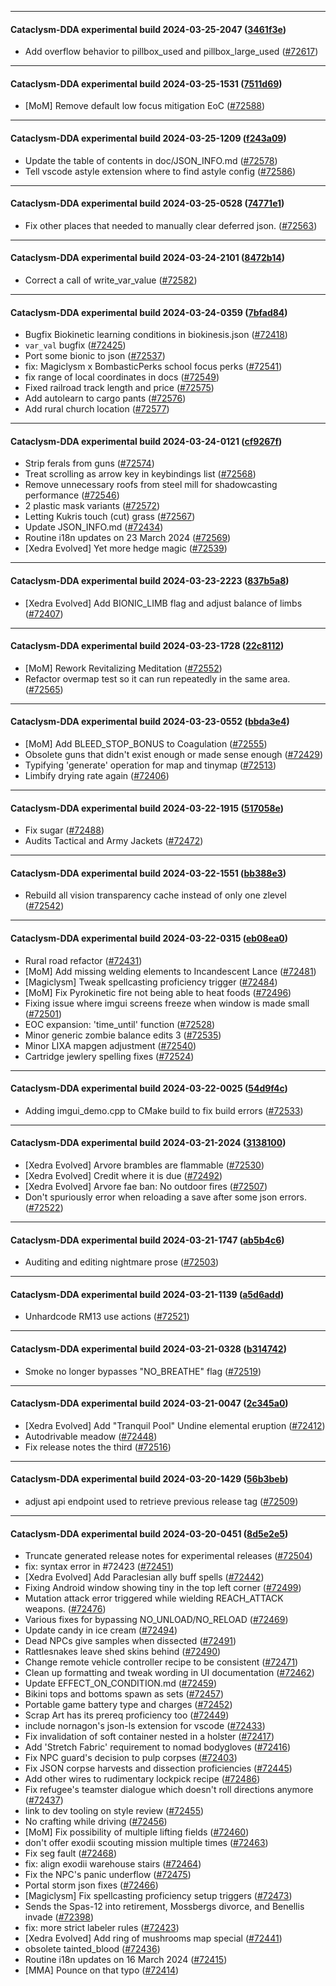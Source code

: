 
---

#### Cataclysm-DDA experimental build 2024-03-25-2047 ([3461f3e](https://github.com/CleverRaven/Cataclysm-DDA/releases/tag/cdda-experimental-2024-03-25-2047))

* Add overflow behavior to pillbox_used and pillbox_large_used ([#72617](https://github.com/CleverRaven/Cataclysm-DDA/pull/72617))

---

#### Cataclysm-DDA experimental build 2024-03-25-1531 ([7511d69](https://github.com/CleverRaven/Cataclysm-DDA/releases/tag/cdda-experimental-2024-03-25-1531))

* [MoM] Remove default low focus mitigation EoC ([#72588](https://github.com/CleverRaven/Cataclysm-DDA/pull/72588))

---

#### Cataclysm-DDA experimental build 2024-03-25-1209 ([f243a09](https://github.com/CleverRaven/Cataclysm-DDA/releases/tag/cdda-experimental-2024-03-25-1209))

* Update the table of contents in doc/JSON_INFO.md ([#72578](https://github.com/CleverRaven/Cataclysm-DDA/pull/72578))
* Tell vscode astyle extension where to find astyle config ([#72586](https://github.com/CleverRaven/Cataclysm-DDA/pull/72586))

---

#### Cataclysm-DDA experimental build 2024-03-25-0528 ([74771e1](https://github.com/CleverRaven/Cataclysm-DDA/releases/tag/cdda-experimental-2024-03-25-0528))

* Fix other places that needed to manually clear deferred json. ([#72563](https://github.com/CleverRaven/Cataclysm-DDA/pull/72563))

---

#### Cataclysm-DDA experimental build 2024-03-24-2101 ([8472b14](https://github.com/CleverRaven/Cataclysm-DDA/releases/tag/cdda-experimental-2024-03-24-2101))

* Correct a call of write_var_value ([#72582](https://github.com/CleverRaven/Cataclysm-DDA/pull/72582))

---

#### Cataclysm-DDA experimental build 2024-03-24-0359 ([7bfad84](https://github.com/CleverRaven/Cataclysm-DDA/releases/tag/cdda-experimental-2024-03-24-0359))

* Bugfix Biokinetic learning conditions in biokinesis.json ([#72418](https://github.com/CleverRaven/Cataclysm-DDA/pull/72418))
* `var_val` bugfix ([#72425](https://github.com/CleverRaven/Cataclysm-DDA/pull/72425))
* Port some bionic to json ([#72537](https://github.com/CleverRaven/Cataclysm-DDA/pull/72537))
* fix: Magiclysm x BombasticPerks school focus perks ([#72541](https://github.com/CleverRaven/Cataclysm-DDA/pull/72541))
* fix range of local coordinates in docs ([#72549](https://github.com/CleverRaven/Cataclysm-DDA/pull/72549))
* Fixed railroad track length and price ([#72575](https://github.com/CleverRaven/Cataclysm-DDA/pull/72575))
* Add autolearn to cargo pants ([#72576](https://github.com/CleverRaven/Cataclysm-DDA/pull/72576))
* Add rural church location ([#72577](https://github.com/CleverRaven/Cataclysm-DDA/pull/72577))

---

#### Cataclysm-DDA experimental build 2024-03-24-0121 ([cf9267f](https://github.com/CleverRaven/Cataclysm-DDA/releases/tag/cdda-experimental-2024-03-24-0121))

* Strip ferals from guns ([#72574](https://github.com/CleverRaven/Cataclysm-DDA/pull/72574))
* Treat scrolling as arrow key in keybindings list ([#72568](https://github.com/CleverRaven/Cataclysm-DDA/pull/72568))
* Remove unnecessary roofs from steel mill for shadowcasting performance ([#72546](https://github.com/CleverRaven/Cataclysm-DDA/pull/72546))
* 2 plastic mask variants ([#72572](https://github.com/CleverRaven/Cataclysm-DDA/pull/72572))
* Letting Kukris touch (cut) grass  ([#72567](https://github.com/CleverRaven/Cataclysm-DDA/pull/72567))
* Update JSON_INFO.md ([#72434](https://github.com/CleverRaven/Cataclysm-DDA/pull/72434))
* Routine i18n updates on 23 March 2024 ([#72569](https://github.com/CleverRaven/Cataclysm-DDA/pull/72569))
* [Xedra Evolved] Yet more hedge magic ([#72539](https://github.com/CleverRaven/Cataclysm-DDA/pull/72539))

---

#### Cataclysm-DDA experimental build 2024-03-23-2223 ([837b5a8](https://github.com/CleverRaven/Cataclysm-DDA/releases/tag/cdda-experimental-2024-03-23-2223))

* [Xedra Evolved] Add BIONIC_LIMB flag and adjust balance of limbs ([#72407](https://github.com/CleverRaven/Cataclysm-DDA/pull/72407))

---

#### Cataclysm-DDA experimental build 2024-03-23-1728 ([22c8112](https://github.com/CleverRaven/Cataclysm-DDA/releases/tag/cdda-experimental-2024-03-23-1728))

* [MoM] Rework Revitalizing Meditation ([#72552](https://github.com/CleverRaven/Cataclysm-DDA/pull/72552))
* Refactor overmap test so it can run repeatedly in the same area. ([#72565](https://github.com/CleverRaven/Cataclysm-DDA/pull/72565))

---

#### Cataclysm-DDA experimental build 2024-03-23-0552 ([bbda3e4](https://github.com/CleverRaven/Cataclysm-DDA/releases/tag/cdda-experimental-2024-03-23-0552))

* [MoM] Add BLEED_STOP_BONUS to Coagulation ([#72555](https://github.com/CleverRaven/Cataclysm-DDA/pull/72555))
* Obsolete guns that didn't exist enough or made sense enough  ([#72429](https://github.com/CleverRaven/Cataclysm-DDA/pull/72429))
* Typifying 'generate' operation for map and tinymap ([#72513](https://github.com/CleverRaven/Cataclysm-DDA/pull/72513))
* Limbify drying rate again ([#72406](https://github.com/CleverRaven/Cataclysm-DDA/pull/72406))

---

#### Cataclysm-DDA experimental build 2024-03-22-1915 ([517058e](https://github.com/CleverRaven/Cataclysm-DDA/releases/tag/cdda-experimental-2024-03-22-1915))

* Fix sugar ([#72488](https://github.com/CleverRaven/Cataclysm-DDA/pull/72488))
* Audits Tactical and Army Jackets ([#72472](https://github.com/CleverRaven/Cataclysm-DDA/pull/72472))

---

#### Cataclysm-DDA experimental build 2024-03-22-1551 ([bb388e3](https://github.com/CleverRaven/Cataclysm-DDA/releases/tag/cdda-experimental-2024-03-22-1551))

* Rebuild all vision transparency cache instead of only one zlevel ([#72542](https://github.com/CleverRaven/Cataclysm-DDA/pull/72542))

---

#### Cataclysm-DDA experimental build 2024-03-22-0315 ([eb08ea0](https://github.com/CleverRaven/Cataclysm-DDA/releases/tag/cdda-experimental-2024-03-22-0315))

* Rural road refactor ([#72431](https://github.com/CleverRaven/Cataclysm-DDA/pull/72431))
* [MoM] Add missing welding elements to Incandescent Lance ([#72481](https://github.com/CleverRaven/Cataclysm-DDA/pull/72481))
* [Magiclysm] Tweak spellcasting proficiency trigger ([#72484](https://github.com/CleverRaven/Cataclysm-DDA/pull/72484))
* [MoM] Fix Pyrokinetic fire not being able to heat foods ([#72496](https://github.com/CleverRaven/Cataclysm-DDA/pull/72496))
* Fixing issue where imgui screens freeze when window is made small ([#72501](https://github.com/CleverRaven/Cataclysm-DDA/pull/72501))
* EOC expansion: 'time_until' function ([#72528](https://github.com/CleverRaven/Cataclysm-DDA/pull/72528))
* Minor generic zombie balance edits 3 ([#72535](https://github.com/CleverRaven/Cataclysm-DDA/pull/72535))
* Minor LIXA mapgen adjustment ([#72540](https://github.com/CleverRaven/Cataclysm-DDA/pull/72540))
* Cartridge jewlery spelling fixes ([#72524](https://github.com/CleverRaven/Cataclysm-DDA/pull/72524))

---

#### Cataclysm-DDA experimental build 2024-03-22-0025 ([54d9f4c](https://github.com/CleverRaven/Cataclysm-DDA/releases/tag/cdda-experimental-2024-03-22-0025))

* Adding imgui_demo.cpp to CMake build to fix build errors ([#72533](https://github.com/CleverRaven/Cataclysm-DDA/pull/72533))

---

#### Cataclysm-DDA experimental build 2024-03-21-2024 ([3138100](https://github.com/CleverRaven/Cataclysm-DDA/releases/tag/cdda-experimental-2024-03-21-2024))

* [Xedra Evolved] Arvore brambles are flammable ([#72530](https://github.com/CleverRaven/Cataclysm-DDA/pull/72530))
* [Xedra Evolved]  Credit where it is due ([#72492](https://github.com/CleverRaven/Cataclysm-DDA/pull/72492))
* [Xedra Evolved] Arvore fae ban: No outdoor fires ([#72507](https://github.com/CleverRaven/Cataclysm-DDA/pull/72507))
* Don't spuriously error when reloading a save after some json errors. ([#72522](https://github.com/CleverRaven/Cataclysm-DDA/pull/72522))

---

#### Cataclysm-DDA experimental build 2024-03-21-1747 ([ab5b4c6](https://github.com/CleverRaven/Cataclysm-DDA/releases/tag/cdda-experimental-2024-03-21-1747))

* Auditing and editing nightmare prose ([#72503](https://github.com/CleverRaven/Cataclysm-DDA/pull/72503))

---

#### Cataclysm-DDA experimental build 2024-03-21-1139 ([a5d6add](https://github.com/CleverRaven/Cataclysm-DDA/releases/tag/cdda-experimental-2024-03-21-1139))

* Unhardcode RM13 use actions ([#72521](https://github.com/CleverRaven/Cataclysm-DDA/pull/72521))

---

#### Cataclysm-DDA experimental build 2024-03-21-0328 ([b314742](https://github.com/CleverRaven/Cataclysm-DDA/releases/tag/cdda-experimental-2024-03-21-0328))

* Smoke no longer bypasses "NO_BREATHE" flag ([#72519](https://github.com/CleverRaven/Cataclysm-DDA/pull/72519))

---

#### Cataclysm-DDA experimental build 2024-03-21-0047 ([2c345a0](https://github.com/CleverRaven/Cataclysm-DDA/releases/tag/cdda-experimental-2024-03-21-0047))

* [Xedra Evolved] Add "Tranquil Pool" Undine elemental eruption ([#72412](https://github.com/CleverRaven/Cataclysm-DDA/pull/72412))
* Autodrivable meadow ([#72448](https://github.com/CleverRaven/Cataclysm-DDA/pull/72448))
* Fix release notes the third ([#72516](https://github.com/CleverRaven/Cataclysm-DDA/pull/72516))

---

#### Cataclysm-DDA experimental build 2024-03-20-1429 ([56b3beb](https://github.com/CleverRaven/Cataclysm-DDA/releases/tag/cdda-experimental-2024-03-20-1429))

* adjust api endpoint used to retrieve previous release tag ([#72509](https://github.com/CleverRaven/Cataclysm-DDA/pull/72509))

---

#### Cataclysm-DDA experimental build 2024-03-20-0451 ([8d5e2e5](https://github.com/CleverRaven/Cataclysm-DDA/releases/tag/cdda-experimental-2024-03-20-0451))

* Truncate generated release notes for experimental releases ([#72504](https://github.com/CleverRaven/Cataclysm-DDA/pull/72504))
* fix: syntax error in #72423 ([#72451](https://github.com/CleverRaven/Cataclysm-DDA/pull/72451))
* [Xedra Evolved] Add Paraclesian ally buff spells ([#72442](https://github.com/CleverRaven/Cataclysm-DDA/pull/72442))
* Fixing Android window showing tiny in the top left corner ([#72499](https://github.com/CleverRaven/Cataclysm-DDA/pull/72499))
* Mutation attack error triggered while wielding REACH_ATTACK weapons. ([#72476](https://github.com/CleverRaven/Cataclysm-DDA/pull/72476))
* Various fixes for bypassing NO_UNLOAD/NO_RELOAD ([#72469](https://github.com/CleverRaven/Cataclysm-DDA/pull/72469))
* Update candy in ice cream ([#72494](https://github.com/CleverRaven/Cataclysm-DDA/pull/72494))
* Dead NPCs give samples when dissected ([#72491](https://github.com/CleverRaven/Cataclysm-DDA/pull/72491))
* Rattlesnakes leave shed skins behind ([#72490](https://github.com/CleverRaven/Cataclysm-DDA/pull/72490))
* Change remote vehicle controller recipe to be consistent ([#72471](https://github.com/CleverRaven/Cataclysm-DDA/pull/72471))
* Clean up formatting and tweak wording in UI documentation ([#72462](https://github.com/CleverRaven/Cataclysm-DDA/pull/72462))
* Update EFFECT_ON_CONDITION.md ([#72459](https://github.com/CleverRaven/Cataclysm-DDA/pull/72459))
* Bikini tops and bottoms spawn as sets ([#72457](https://github.com/CleverRaven/Cataclysm-DDA/pull/72457))
* Portable game battery type and charges ([#72452](https://github.com/CleverRaven/Cataclysm-DDA/pull/72452))
* Scrap Art has its prereq proficiency too ([#72449](https://github.com/CleverRaven/Cataclysm-DDA/pull/72449))
* include nornagon's json-ls extension for vscode ([#72433](https://github.com/CleverRaven/Cataclysm-DDA/pull/72433))
* Fix invalidation of soft container nested in a holster ([#72417](https://github.com/CleverRaven/Cataclysm-DDA/pull/72417))
* Add 'Stretch Fabric' requirement to nomad bodygloves ([#72416](https://github.com/CleverRaven/Cataclysm-DDA/pull/72416))
* Fix NPC guard's decision to pulp corpses ([#72403](https://github.com/CleverRaven/Cataclysm-DDA/pull/72403))
* Fix JSON corpse harvests and dissection proficiencies ([#72445](https://github.com/CleverRaven/Cataclysm-DDA/pull/72445))
* Add other wires to rudimentary lockpick recipe ([#72486](https://github.com/CleverRaven/Cataclysm-DDA/pull/72486))
* Fix refugee's teamster dialogue which doesn't roll directions anymore ([#72437](https://github.com/CleverRaven/Cataclysm-DDA/pull/72437))
* link to dev tooling on style review ([#72455](https://github.com/CleverRaven/Cataclysm-DDA/pull/72455))
* No crafting while driving ([#72456](https://github.com/CleverRaven/Cataclysm-DDA/pull/72456))
* [MoM] Fix possibility of multiple lifting fields ([#72460](https://github.com/CleverRaven/Cataclysm-DDA/pull/72460))
* don't offer exodii scouting mission multiple times ([#72463](https://github.com/CleverRaven/Cataclysm-DDA/pull/72463))
* Fix seg fault ([#72468](https://github.com/CleverRaven/Cataclysm-DDA/pull/72468))
* fix: align exodii warehouse stairs ([#72464](https://github.com/CleverRaven/Cataclysm-DDA/pull/72464))
* Fix the NPC's panic underflow ([#72475](https://github.com/CleverRaven/Cataclysm-DDA/pull/72475))
* Portal storm json fixes ([#72466](https://github.com/CleverRaven/Cataclysm-DDA/pull/72466))
* [Magiclysm] Fix spellcasting proficiency setup triggers ([#72473](https://github.com/CleverRaven/Cataclysm-DDA/pull/72473))
* Sends the Spas-12 into retirement, Mossbergs divorce, and Benellis invade ([#72398](https://github.com/CleverRaven/Cataclysm-DDA/pull/72398))
* fix: more strict labeler rules ([#72423](https://github.com/CleverRaven/Cataclysm-DDA/pull/72423))
* [Xedra Evolved] Add ring of mushrooms map special ([#72441](https://github.com/CleverRaven/Cataclysm-DDA/pull/72441))
* obsolete tainted_blood ([#72436](https://github.com/CleverRaven/Cataclysm-DDA/pull/72436))
* Routine i18n updates on 16 March 2024 ([#72415](https://github.com/CleverRaven/Cataclysm-DDA/pull/72415))
* [MMA] Pounce on that typo ([#72414](https://github.com/CleverRaven/Cataclysm-DDA/pull/72414))
